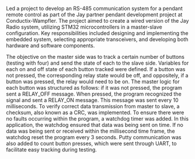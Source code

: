 Led a project to develop an RS-485 communication system for a pendant remote control as part of the Jay partner pendant development project at Conductix-Wampfler. The project aimed to create a wired version of the Jay Radio system, utilizing STM32 microcontrollers in a master-slave configuration. Key responsibilities included designing and implementing the embedded system, selecting appropriate transceivers, and developing both hardware and software components.

The objective on the master side was to track a certain number of buttons (testing with four) and send the state of each to the slave side. Variables for each on and off state of each button tracked were defined. If a button was not pressed, the corresponding relay state would be off, and oppositely, if a button was pressed, the relay would need to be on. The master logic for each button was structured as follows: if it was not pressed, the program sent a RELAY_OFF message. When pressed, the program recognized the signal and sent a RELAY_ON message. This message was sent every 10 milliseconds. To verify correct data transmission from master to slave, a checksum, also known as a CRC, was implemented. To ensure there were no faults occurring within the program, a watchdog timer was added. In this application, the watchdog ensured that data was being sent on time. If no data was being sent or received within the millisecond time frame, the watchdog reset the program every 3 seconds. Putty communication was also added to count button presses, which were sent through UART, to facilitate easy tracking during testing.
